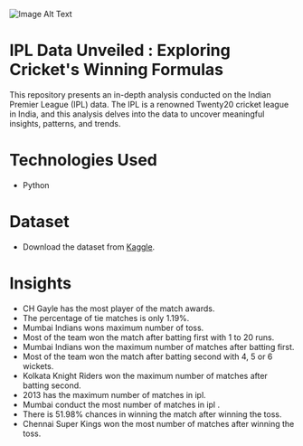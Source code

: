 ![Image Alt Text](https://wallpaperaccess.com/full/2302743.jpg)

# IPL Data Unveiled : Exploring Cricket's Winning Formulas
This repository presents an in-depth analysis conducted on the Indian Premier League (IPL) data. The IPL is a renowned Twenty20 cricket league in India, and this analysis delves into the data to uncover meaningful insights, patterns, and trends.

# Technologies Used  
* Python

# Dataset  
* Download the dataset from [Kaggle](https://www.kaggle.com/datasets/patrickb1912/ipl-complete-dataset-20082020?select=IPL+Matches+2008-2020.csv).
  
# Insights  
* CH Gayle has the most player of the match awards.
* The percentage of tie matches is only 1.19%.
* Mumbai Indians wons maximum number of toss.
* Most of the team won the match after batting first with 1 to 20 runs.
* Mumbai Indians won the maximum number of matches after batting first.
* Most of the team won the match after batting second with 4, 5 or 6 wickets.
* Kolkata Knight Riders won the maximum number of matches after batting second.
* 2013 has the maximum number of matches in ipl.
* Mumbai conduct the most number of matches in ipl .
* There is 51.98% chances in winning the match after winning the toss.
* Chennai Super Kings won the most number of matches after winning the toss.










